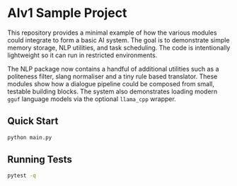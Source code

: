 # AIv1 Sample Project

This repository provides a minimal example of how the various modules could integrate to form a basic AI system. The goal is to demonstrate simple memory storage, NLP utilities, and task scheduling. The code is intentionally lightweight so it can run in restricted environments.

The NLP package now contains a handful of additional utilities such as a
politeness filter, slang normaliser and a tiny rule based translator. These
modules show how a dialogue pipeline could be composed from small, testable
building blocks. The system also demonstrates loading modern `gguf` language
models via the optional ``llama_cpp`` wrapper.

## Quick Start

```bash
python main.py
```

## Running Tests

```bash
pytest -q
```
